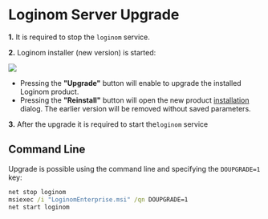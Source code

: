 # Loginom Server Upgrade

**1.** It is required to stop the `loginom` service.

**2.** Loginom installer (new version) is started:

![](..\images\server_msi_upgrade.png)

* Pressing the **"Upgrade"** button will enable to upgrade the installed Loginom product.
* Pressing the **"Reinstall"** button will open the new product [installation](./setup.md) dialog. The earlier version will be removed without saved parameters.

**3.** After the upgrade it is required to start the`loginom` service

## Command Line

Upgrade is possible using the command line and specifying the `DOUPGRADE=1` key:

```cmd
net stop loginom
msiexec /i "LoginomEnterprise.msi" /qn DOUPGRADE=1
net start loginom
```
